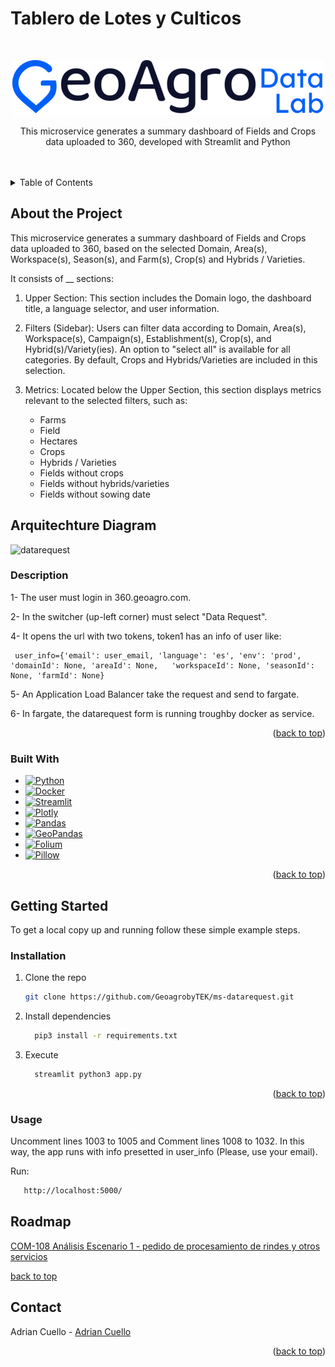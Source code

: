 # Tablero de Lotes y Culticos

<!-- Improved compatibility of back to top link: See: https://github.com/othneildrew/Best-README-Template/pull/73 -->
<a name="readme-top"></a>

<!-- PROJECT LOGO -->
<br />
<div align="center">

![image](assets/datalab.png)

  </a>

  <p align="center">
      This microservice generates a summary dashboard of Fields and Crops data uploaded to 360, developed with Streamlit and Python <br />
    <br />
    <br />
  </p>
</div>



<!-- TABLE OF CONTENTS -->
<details>
  <summary>Table of Contents</summary>
  <ol>
    <li>
      <a href="#about-the-project">About The Project</a>
      <ul>
        <li><a href="#built-with">Built With</a></li>
        <li><a href="#arquitechture-diagram">Arquitechture-Diagram</a></li>
      </ul>
    </li>
    <li>
      <a href="#getting-started">Getting Started</a>
      <ul>
        <li><a href="#installation">Installation</a></li>
        <li><a href="#usage">Usage</a></li>
      </ul>
    </li>
    <li><a href="#roadmap">Roadmap</a></li>
    <li><a href="#contact">Contact</a></li>
  </ol>
</details>



<!-- ABOUT THE PROJECT -->

## About the Project

This microservice generates a summary dashboard of Fields and Crops data uploaded to 360, based on the selected Domain, Area(s), Workspace(s), Season(s), and Farm(s), Crop(s) and Hybrids / Varieties.

It consists of __ sections:

1. Upper Section: This section includes the Domain logo, the dashboard title, a language selector, and user information.

2. Filters (Sidebar): Users can filter data according to Domain, Area(s), Workspace(s), Campaign(s), Establishment(s), Crop(s), and Hybrid(s)/Variety(ies). An option to "select all" is available for all categories. By default, Crops and Hybrids/Varieties are included in this selection.

3. Metrics: Located below the Upper Section, this section displays metrics relevant to the selected filters, such as:

    * Farms
    * Field
    * Hectares
    * Crops
    * Hybrids / Varieties
    * Fields without crops
    * Fields without hybrids/varieties
    * Fields without sowing date


## Arquitechture Diagram 

![datarequest](https://github.com/GeoagrobyTEK/ms-datarequest/assets/101668748/deb86ec8-e2c3-42f6-9d20-8eb59b8983ce)

### Description

   
1- The user must login in 360.geoagro.com.

2- In the switcher (up-left corner) must select "Data Request".

4- It opens the url with two tokens, token1 has an info of user like:
   
     user_info={'email': user_email, 'language': 'es', 'env': 'prod', 'domainId': None, 'areaId': None,   'workspaceId': None, 'seasonId': None, 'farmId': None}

5- An Application Load Balancer take the request and send to fargate.
  
6- In fargate, the datarequest form is running troughby docker as service.
   


<p align="right">(<a href="#readme-top">back to top</a>)</p>

### Built With
* [![Python][Python.org]][Python-url]
* [![Docker][docker]][docker-url]
* [![Streamlit][streamlit]][streamlit-url]
* [![Plotly][plotly]][plotly-url]
* [![Pandas][pandas]][pandas-url]
* [![GeoPandas][geopandas]][geopandas-url]
* [![Folium][folium]][folium-url]
* [![Pillow][pillow]][pillow-url]

<p align="right">(<a href="#readme-top">back to top</a>)</p>

<!-- GETTING STARTED -->
## Getting Started

To get a local copy up and running follow these simple example steps.

### Installation

1. Clone the repo
   ```sh
   git clone https://github.com/GeoagrobyTEK/ms-datarequest.git
   ```
2. Install dependencies
   ```sh
     pip3 install -r requirements.txt
   ```
3. Execute
   ```sh
     streamlit python3 app.py 
   ```

<p align="right">(<a href="#readme-top">back to top</a>)</p>


### Usage

Uncomment lines 1003 to 1005 and Comment lines 1008 to 1032.
In this way, the app runs with info presetted in user_info (Please, use your email).

Run:
 ```sh
    http://localhost:5000/
 ```
  
<!-- ROADMAP -->
## Roadmap

<a href="https://docs.google.com/document/d/1QxpfWqW6_ozwE6CJHmlvxza1wv9uV7N08ZcqytdeTwc/edit#heading=h.yq8ikg4wx1f9">
  COM-108 Análisis Escenario 1 - pedido de procesamiento de rindes y otros servicios
</a>
<p><a href="#readme-top">back to top</a></p>

<!-- CONTACT -->
## Contact

Adrian Cuello - [Adrian Cuello](mailto:acuello@geoagro.com.com?subject=[GitHub]ms-collector)

<p align="right">(<a href="#readme-top">back to top</a>)</p>


<!-- MARKDOWN LINKS & IMAGES -->
<!-- https://www.markdownguide.org/basic-syntax/#reference-style-links -->
[product-screenshot]: assets/Tablero.png

[Python.org]: https://img.shields.io/badge/Python-3670A0?style=for-the-badge&logo=python&logoColor=ffdd54
[Python-url]: https://python.org/

[streamlit]: https://img.shields.io/badge/Streamlit-FF4B4B?style=for-the-badge&logo=streamlit&logoColor=white
[streamlit-url]: https://docs.streamlit.io/

[docker]: https://img.shields.io/badge/Docker-2496ED?style=for-the-badge&logo=docker&logoColor=white
[docker-url]: https://www.docker.com/

[plotly]: https://img.shields.io/badge/Plotly-3F4F75?style=for-the-badge&logo=plotly&logoColor=white
[plotly-url]: https://plotly.com/python/

[pandas]: https://img.shields.io/badge/Pandas-150458?style=for-the-badge&logo=pandas&logoColor=white
[pandas-url]: https://pandas.pydata.org/

[geopandas]: https://img.shields.io/badge/GeoPandas-119DFF?style=for-the-badge&logo=geopandas&logoColor=white
[geopandas-url]: https://geopandas.org/

[folium]: https://img.shields.io/badge/Folium-77B829?style=for-the-badge&logo=folium&logoColor=white
[folium-url]: https://python-visualization.github.io/folium/

[pillow]: https://img.shields.io/badge/Pillow-FF5B77?style=for-the-badge&logo=pillow&logoColor=white
[pillow-url]: https://python-pillow.org/